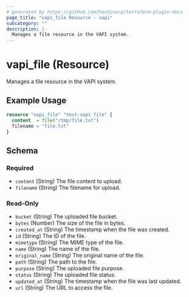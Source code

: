 ```yaml
---
# generated by https://github.com/hashicorp/terraform-plugin-docs
page_title: "vapi_file Resource - vapi"
subcategory: ""
description: |-
  Manages a file resource in the VAPI system.
---
```


# vapi_file (Resource)

Manages a file resource in the VAPI system.

## Example Usage

```terraform
resource "vapi_file" "test-vapi_file" {
  content  = file("/tmp/file.txt")
  filename = "file.txt"
}
```

<!-- schema generated by tfplugindocs -->
## Schema

### Required

- `content` (String) The file content to upload.
- `filename` (String) The filename for upload.

### Read-Only

- `bucket` (String) The uploaded file bucket.
- `bytes` (Number) The size of the file in bytes.
- `created_at` (String) The timestamp when the file was created.
- `id` (String) The ID of the file.
- `mimetype` (String) The MIME type of the file.
- `name` (String) The name of the file.
- `original_name` (String) The original name of the file.
- `path` (String) The path to the file.
- `purpose` (String) The uploaded file purpose.
- `status` (String) The uploaded file status.
- `updated_at` (String) The timestamp when the file was last updated.
- `url` (String) The URL to access the file.

